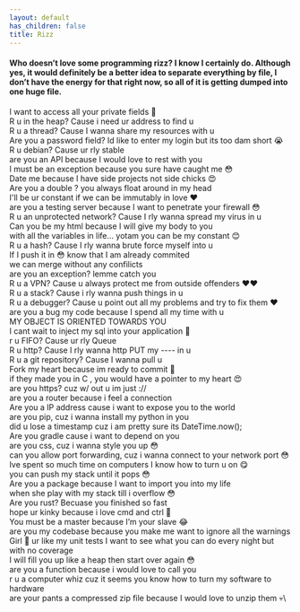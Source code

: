 ```yaml
---
layout: default
has_children: false
title: Rizz
---
```


#### Who doesn’t love some programming rizz? I know I certainly do. Although yes, it would definitely be a better idea to separate everything by file, I don’t have the energy for that right now, so all of it is getting dumped into one huge file.


I want to access all your private fields 🤯\
R u in the heap? Cause i need ur address to find u\
R u a thread? Cause I wanna share my resources with u\
Are you a password field? Id like to enter my login but its too dam short 😭\
R u debian? Cause ur rly stable\
are you an API because I would love to rest with you\
I must be an exception because you sure have caught me 😳\
Date me because I have side projects not side chicks 😍\
Are you a double ? you always float around in my head\
I'll be ur constant if we can be immutably in love ❤️\
are you a testing server because I want to penetrate your firewall 😳\
R u an unprotected network? Cause I rly wanna spread my virus in u\
Can you be my html because I will give my body to you\
with all the variables in life... yotam you can be my constant 😊\
R u a hash? Cause I rly wanna brute force myself into u\
If I push it in 😳 know that I am already commited\
we can merge without any confilicts\
are you an exception? lemme catch you\
R u a VPN? Cause u always protect me from outside offenders ❤️❤️\
R u a stack? Cause i rly wanna push things in u\
R u a debugger? Cause u point out all my problems and try to fix them ❤️\
are you a bug my code because I spend all my time with u\
MY OBJECT IS ORIENTED TOWARDS YOU\
I cant wait to inject my sql into your application 🫰\
r u FIFO? Cause ur rly Queue<T>\
R u http? Cause I rly wanna http PUT my ---- in u\
R u a git repository? Cause I wanna pull u\
Fork my heart because im ready to commit 💌\
if they made you in C , you would have a pointer to my heart 😍\
are you https? cuz w/ out u im just :// \
are you a router because i feel a connection\
Are you a IP address cause i want to expose you to the world\
are you pip, cuz i wanna install my python in you\
did u lose a timestamp cuz i am pretty sure its DateTime.now();\
Are you gradle cause i want to depend on you\
are you css, cuz i wanna style you up 😳\
can you allow port forwarding, cuz i wanna connect to your network port 😳\
Ive spent so much time on computers I know how to turn u on 😋\
you can push my stack until it pops 😳\
Are you a package because I want to import you into my life\
when she play with my stack till i overflow 😳\
Are you rust? Becuase you finished so fast\
hope ur kinky because i love cmd and ctrl 🤪\
You must be a master because I’m your slave 😂\
are you my codebase because you make me want to ignore all the warnings\
Girl 🤪 ur like my unit tests I want to see what you can do every night but with no coverage\
I will fill you up like a heap then start over again 😳\
are you a function because i would love to call you\
r u a computer whiz cuz it seems you know how to turn my software to hardware\
are your pants a compressed zip file because I would love to unzip them 💀\
